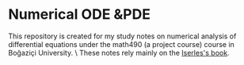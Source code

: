# Numerical ODE &PDE
 This repository is created for my study notes on numerical analysis of differential equations under the math490 (a project course) course in Boğaziçi University. \\
 These notes rely mainly on the [Iserles's book](https://www.cambridge.org/gb/academic/subjects/mathematics/numerical-analysis/first-course-numerical-analysis-differential-equations-2nd-edition?format=PB).
 